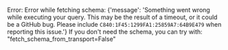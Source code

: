 Error: Error while fetching schema: {'message': 'Something went wrong while executing your query. This may be the result of a timeout, or it could be a GitHub bug. Please include `C840:1F45:1299FA1:25859A7:64B9E479` when reporting this issue.'}
If you don't need the schema, you can try with: "fetch_schema_from_transport=False"
